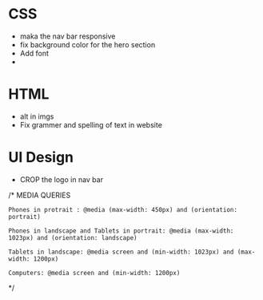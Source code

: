 # CSS
- maka the nav bar responsive   
- fix background color for the hero section
- Add font
- 


# HTML
-   alt in imgs
- Fix grammer and spelling of text in website

# UI Design
-   CROP the logo in nav bar


/* 
  MEDIA QUERIES

    Phones in protrait : @media (max-width: 450px) and (orientation: portrait)

    Phones in landscape and Tablets in portrait: @media (max-width: 1023px) and (orientation: landscape) 

    Tablets in landscape: @media screen and (min-width: 1023px) and (max-width: 1200px)

    Computers: @media screen and (min-width: 1200px)


  
  */